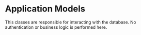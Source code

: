 # Application Models

This classes are responsible for interacting
with the database. No authentication or business
logic is performed here.
